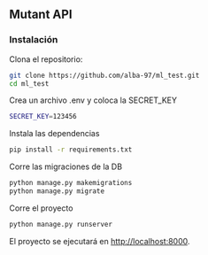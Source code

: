 ## Mutant API

### Instalación

Clona el repositorio:

```bash
git clone https://github.com/alba-97/ml_test.git
cd ml_test
```

Crea un archivo .env y coloca la SECRET_KEY

```bash
SECRET_KEY=123456
```

Instala las dependencias

```bash
pip install -r requirements.txt
```

Corre las migraciones de la DB

```bash
python manage.py makemigrations
python manage.py migrate
```

Corre el proyecto

```bash
python manage.py runserver
```

El proyecto se ejecutará en [http://localhost:8000](http://localhost:8000).
